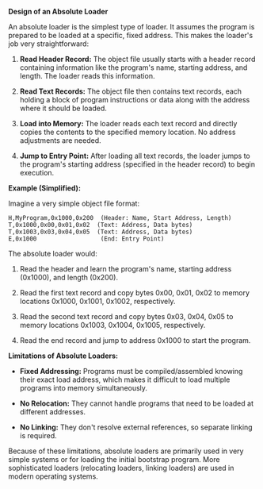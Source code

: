 **Design of an Absolute Loader**

An absolute loader is the simplest type of loader. It assumes the program is prepared to be loaded at a specific, fixed address. This makes the loader's job very straightforward:

1. **Read Header Record:** The object file usually starts with a header record containing information like the program's name, starting address, and length. The loader reads this information.
    
2. **Read Text Records:** The object file then contains text records, each holding a block of program instructions or data along with the address where it should be loaded.
    
3. **Load into Memory:** The loader reads each text record and directly copies the contents to the specified memory location. No address adjustments are needed.
    
4. **Jump to Entry Point:** After loading all text records, the loader jumps to the program's starting address (specified in the header record) to begin execution.
    

**Example (Simplified):**

Imagine a very simple object file format:

```
H,MyProgram,0x1000,0x200  (Header: Name, Start Address, Length)
T,0x1000,0x00,0x01,0x02  (Text: Address, Data bytes)
T,0x1003,0x03,0x04,0x05  (Text: Address, Data bytes)
E,0x1000                  (End: Entry Point)
```


The absolute loader would:

1. Read the header and learn the program's name, starting address (0x1000), and length (0x200).
    
2. Read the first text record and copy bytes 0x00, 0x01, 0x02 to memory locations 0x1000, 0x1001, 0x1002, respectively.
    
3. Read the second text record and copy bytes 0x03, 0x04, 0x05 to memory locations 0x1003, 0x1004, 0x1005, respectively.
    
4. Read the end record and jump to address 0x1000 to start the program.
    

**Limitations of Absolute Loaders:**

- **Fixed Addressing:** Programs must be compiled/assembled knowing their exact load address, which makes it difficult to load multiple programs into memory simultaneously.
    
- **No Relocation:** They cannot handle programs that need to be loaded at different addresses.
    
- **No Linking:** They don't resolve external references, so separate linking is required.
    

Because of these limitations, absolute loaders are primarily used in very simple systems or for loading the initial bootstrap program. More sophisticated loaders (relocating loaders, linking loaders) are used in modern operating systems.